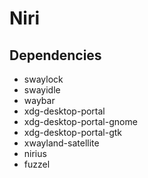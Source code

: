 # Niri

## Dependencies

- swaylock
- swayidle
- waybar
- xdg-desktop-portal
- xdg-desktop-portal-gnome
- xdg-desktop-portal-gtk
- xwayland-satellite
- nirius
- fuzzel
